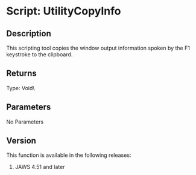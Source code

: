 # Script: UtilityCopyInfo

## Description

This scripting tool copies the window output information spoken by the
F1 keystroke to the clipboard.

## Returns

Type: Void\

## Parameters

No Parameters

## Version

This function is available in the following releases:

1.  JAWS 4.51 and later
